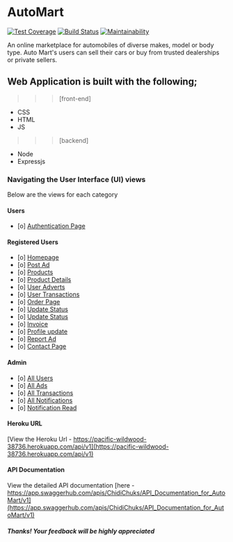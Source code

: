 # AutoMart

[![Test Coverage](https://api.codeclimate.com/v1/badges/a99a88d28ad37a79dbf6/test_coverage)](https://codeclimate.com/github/codeclimate/codeclimate/test_coverage)    [![Build Status](https://travis-ci.com/ChidiChuks/AutoMart.svg?branch=develop)](https://travis-ci.com/ChidiChuks/AutoMart)      [![Maintainability](https://api.codeclimate.com/v1/badges/a99a88d28ad37a79dbf6/maintainability)](https://codeclimate.com/github/codeclimate/codeclimate/maintainability)

An online marketplace for automobiles of diverse makes, model or body type. Auto Mart's users can sell their cars or buy from trusted dealerships or private sellers.


## Web Application is built with the following;

 >>> [front-end]
 - CSS 
 - HTML
 - JS

>>> [backend]
- Node 
- Expressjs 


### Navigating the User Interface (UI) views 

Below are the views for each category

#### Users

- [o] [Authentication Page](https://chidichuks.github.io/AutoMart/UI/)

#### Registered Users

- [o] [Homepage](https://chidichuks.github.io/AutoMart/UI/homepage.html?)
- [o] [Post Ad](https://chidichuks.github.io/AutoMart/UI/postAd.html)
- [o] [Products](https://chidichuks.github.io/AutoMart/UI/products.html)
- [o] [Product Details](https://chidichuks.github.io/AutoMart/UI/details.html)
- [o] [User Adverts](https://chidichuks.github.io/AutoMart/UI/userAds.html)
- [o] [User Transactions](https://chidichuks.github.io/AutoMart/UI/myTransactions.html)
- [o] [Order Page](https://chidichuks.github.io/AutoMart/UI/order.html)
- [o] [Update Status](https://chidichuks.github.io/AutoMart/UI/updateStatus.html)
- [o] [Update Status](https://chidichuks.github.io/AutoMart/UI/updateAd.html)
- [o] [Invoice](https://chidichuks.github.io/AutoMart/UI/invoice.html)
- [o] [Profile update](https://chidichuks.github.io/AutoMart/UI/userProfile.html)
- [o] [Report Ad](https://chidichuks.github.io/AutoMart/UI/reportAd.html)
- [o] [Contact Page](https://chidichuks.github.io/AutoMart/UI/contact.html)

#### Admin

- [o] [All Users](https://chidichuks.github.io/AutoMart/UI/users.html)
- [o] [All Ads](https://chidichuks.github.io/AutoMart/UI/view.html)
- [o] [All Transactions](https://chidichuks.github.io/AutoMart/UI/transactions.html)
- [o] [All Notifications](https://chidichuks.github.io/AutoMart/UI/notifications.html)
- [o] [Notification Read](https://chidichuks.github.io/AutoMart/UI/readNotification.html)


#### Heroku URL

[View the Heroku Url - https://pacific-wildwood-38736.herokuapp.com/api/v1](https://pacific-wildwood-38736.herokuapp.com/api/v1)


#### API Documentation

View the detailed API documentation [here - https://app.swaggerhub.com/apis/ChidiChuks/API_Documentation_for_AutoMart/v1](https://app.swaggerhub.com/apis/ChidiChuks/API_Documentation_for_AutoMart/v1)


##### Thanks! Your feedback will be highly appreciated